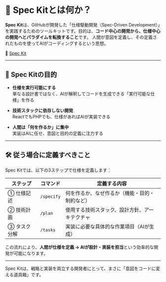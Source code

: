 # 💫 Spec Kitとは何か？

**Spec Kit**は、GitHubが開発した「仕様駆動開発（Spec-Driven Development）」を実践するためのツールキットです。目的は、**コード中心の開発から、仕様中心の開発へとパラダイムを転換すること**です。
人間が意図を定義し、その定義されたものを使ってAIがコーディングするという思想。

🌱 [Spec Kit](https://github.com/github/spec-kit)

---

## 🎯 Spec Kitの目的

- **仕様を実行可能にする**  
  単なる設計書ではなく、AIが解釈してコードを生成できる「実行可能な仕様」を作る

- **技術スタックに依存しない開発**  
  ReactでもPHPでも、仕様があればAIが実装できる

- **人間は「何を作るか」に集中**  
  実装はAIに任せ、意図と目的の定義に注力する

---

## 🛠 従う場合に定義すべきこと

Spec Kitでは、以下の3ステップで仕様を定義します：

| ステップ | コマンド | 定義する内容 |
|----------|----------|--------------|
| ① 仕様記述 | `/specify` | 何を作るか、なぜ作るか（機能・目的・制約など） |
| ② 技術計画 | `/plan` | 使用する技術スタック、設計方針、アーキテクチャ |
| ③ タスク分解 | `/tasks` | 実装に必要な具体的な作業項目（AIが生成） |

この流れにより、**人間が仕様を定義 → AIが設計・実装を担当**という効率的な開発が可能になります。

---

Spec Kitは、戦略と実装を両立する開発者にとって、まさに「意図をコードに変える道具箱」です。
